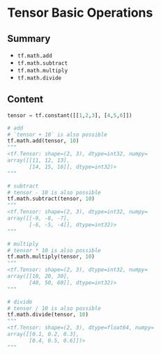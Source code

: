 # Tensor Basic Operations

## Summary

- `tf.math.add`
- `tf.math.subtract`
- `tf.math.multiply`
- `tf.math.divide`

## Content

```python
tensor = tf.constant([[1,2,3], [4,5,6]])

# add
# `tensor + 10` is also possible
tf.math.add(tensor, 10)
"""
<tf.Tensor: shape=(2, 3), dtype=int32, numpy=
array([[11, 12, 13],
       [14, 15, 16]], dtype=int32)>
"""

# subtract
# tensor - 10 is also possible
tf.math.subtract(tensor, 10)
"""
<tf.Tensor: shape=(2, 3), dtype=int32, numpy=
array([[-9, -8, -7],
       [-6, -5, -4]], dtype=int32)>
"""

# multiply
# tensor * 10 is also possible
tf.math.multiply(tensor, 10)
"""
<tf.Tensor: shape=(2, 3), dtype=int32, numpy=
array([[10, 20, 30],
       [40, 50, 60]], dtype=int32)>
"""

# divide
# tensor / 10 is also possible
tf.math.divide(tensor, 10)
"""
<tf.Tensor: shape=(2, 3), dtype=float64, numpy=
array([[0.1, 0.2, 0.3],
       [0.4, 0.5, 0.6]])>
"""
```
